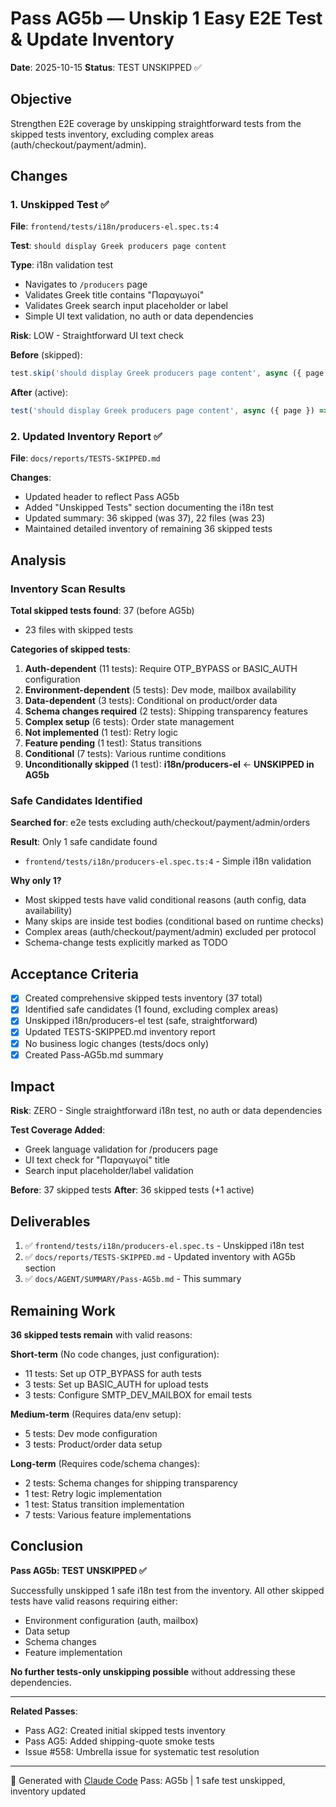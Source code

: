 # Pass AG5b — Unskip 1 Easy E2E Test & Update Inventory

**Date**: 2025-10-15
**Status**: TEST UNSKIPPED ✅

## Objective

Strengthen E2E coverage by unskipping straightforward tests from the skipped tests inventory, excluding complex areas (auth/checkout/payment/admin).

## Changes

### 1. Unskipped Test ✅

**File**: `frontend/tests/i18n/producers-el.spec.ts:4`

**Test**: `should display Greek producers page content`

**Type**: i18n validation test
- Navigates to `/producers` page
- Validates Greek title contains "Παραγωγοί"
- Validates Greek search input placeholder or label
- Simple UI text validation, no auth or data dependencies

**Risk**: LOW - Straightforward UI text check

**Before** (skipped):
```typescript
test.skip('should display Greek producers page content', async ({ page }) => {
```

**After** (active):
```typescript
test('should display Greek producers page content', async ({ page }) => {
```

### 2. Updated Inventory Report ✅

**File**: `docs/reports/TESTS-SKIPPED.md`

**Changes**:
- Updated header to reflect Pass AG5b
- Added "Unskipped Tests" section documenting the i18n test
- Updated summary: 36 skipped (was 37), 22 files (was 23)
- Maintained detailed inventory of remaining 36 skipped tests

## Analysis

### Inventory Scan Results

**Total skipped tests found**: 37 (before AG5b)
- 23 files with skipped tests

**Categories of skipped tests**:
1. **Auth-dependent** (11 tests): Require OTP_BYPASS or BASIC_AUTH configuration
2. **Environment-dependent** (5 tests): Dev mode, mailbox availability
3. **Data-dependent** (3 tests): Conditional on product/order data
4. **Schema changes required** (2 tests): Shipping transparency features
5. **Complex setup** (6 tests): Order state management
6. **Not implemented** (1 test): Retry logic
7. **Feature pending** (1 test): Status transitions
8. **Conditional** (7 tests): Various runtime conditions
9. **Unconditionally skipped** (1 test): **i18n/producers-el** ← **UNSKIPPED in AG5b**

### Safe Candidates Identified

**Searched for**: e2e tests excluding auth/checkout/payment/admin/orders

**Result**: Only 1 safe candidate found
- `frontend/tests/i18n/producers-el.spec.ts:4` - Simple i18n validation

**Why only 1?**
- Most skipped tests have valid conditional reasons (auth config, data availability)
- Many skips are inside test bodies (conditional based on runtime checks)
- Complex areas (auth/checkout/payment/admin) excluded per protocol
- Schema-change tests explicitly marked as TODO

## Acceptance Criteria

- [x] Created comprehensive skipped tests inventory (37 total)
- [x] Identified safe candidates (1 found, excluding complex areas)
- [x] Unskipped i18n/producers-el test (safe, straightforward)
- [x] Updated TESTS-SKIPPED.md inventory report
- [x] No business logic changes (tests/docs only)
- [x] Created Pass-AG5b.md summary

## Impact

**Risk**: ZERO - Single straightforward i18n test, no auth or data dependencies

**Test Coverage Added**:
- Greek language validation for /producers page
- UI text check for "Παραγωγοί" title
- Search input placeholder/label validation

**Before**: 37 skipped tests
**After**: 36 skipped tests (+1 active)

## Deliverables

1. ✅ `frontend/tests/i18n/producers-el.spec.ts` - Unskipped i18n test
2. ✅ `docs/reports/TESTS-SKIPPED.md` - Updated inventory with AG5b section
3. ✅ `docs/AGENT/SUMMARY/Pass-AG5b.md` - This summary

## Remaining Work

**36 skipped tests remain** with valid reasons:

**Short-term** (No code changes, just configuration):
- 11 tests: Set up OTP_BYPASS for auth tests
- 3 tests: Set up BASIC_AUTH for upload tests
- 3 tests: Configure SMTP_DEV_MAILBOX for email tests

**Medium-term** (Requires data/env setup):
- 5 tests: Dev mode configuration
- 3 tests: Product/order data setup

**Long-term** (Requires code/schema changes):
- 2 tests: Schema changes for shipping transparency
- 1 test: Retry logic implementation
- 1 test: Status transition implementation
- 7 tests: Various feature implementations

## Conclusion

**Pass AG5b: TEST UNSKIPPED ✅**

Successfully unskipped 1 safe i18n test from the inventory. All other skipped tests have valid reasons requiring either:
- Environment configuration (auth, mailbox)
- Data setup
- Schema changes
- Feature implementation

**No further tests-only unskipping possible** without addressing these dependencies.

---
**Related Passes**:
- Pass AG2: Created initial skipped tests inventory
- Pass AG5: Added shipping-quote smoke tests
- Issue #558: Umbrella issue for systematic test resolution

---
🤖 Generated with [Claude Code](https://claude.com/claude-code)
Pass: AG5b | 1 safe test unskipped, inventory updated
